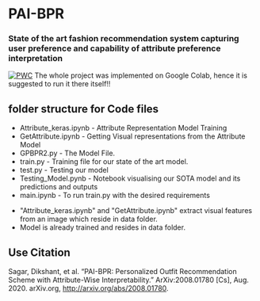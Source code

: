 # PAI-BPR
### State of the art fashion recommendation system capturing user preference and capability of attribute preference interpretation

[![PWC](https://img.shields.io/endpoint.svg?url=https://paperswithcode.com/badge/pai-bpr-personalized-outfit-recommendation/preference-mapping-on-iqoon3000)](https://paperswithcode.com/sota/preference-mapping-on-iqoon3000?p=pai-bpr-personalized-outfit-recommendation)
The whole project was implemented on Google Colab, hence it is suggested to run it there itself!!

## folder structure for Code files

- Attribute_keras.ipynb - Attribute Representation Model Training 
- GetAttribute.ipynb - Getting Visual representations from the Attribute Model
- GPBPR2.py - The Model File.
- train.py - Training file for our state of the art model.
- test.py - Testing our model
- Testing_Model.pynb - Notebook visualising our SOTA model and its predictions and outputs
- main.ipynb - To run train.py with the desired requirements

* "Attribute_keras.ipynb" and "GetAttribute.ipynb" extract visual features from an image which reside in data folder.
* Model is already trained and resides in data folder.



## Use Citation

Sagar, Dikshant, et al. “PAI-BPR: Personalized Outfit Recommendation Scheme with Attribute-Wise Interpretability.” ArXiv:2008.01780 [Cs], Aug. 2020. arXiv.org, http://arxiv.org/abs/2008.01780.
